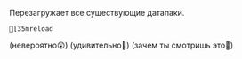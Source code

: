 Перезагружает все существующие датапаки.
```ansi
[35mreload
```
(невероятно😲) (удивительно🤯) (зачем ты смотришь это🤨)